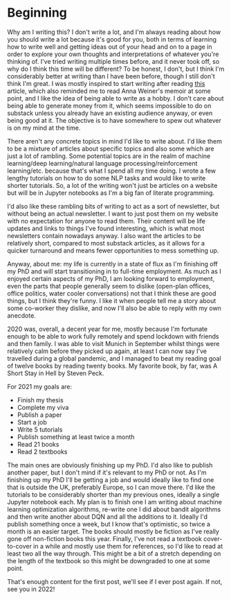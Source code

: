 # Beginning

Why am I writing this? I don't write a lot, and I'm always reading about how you should write a lot because it's good for you, both in terms of learning how to write well and getting ideas out of your head and on to a page in order to explore your own thoughts and interpretations of whatever you're thinking of. I've tried writing multiple times before, and it never took off, so why do I think this time will be different? To be honest, I don't, but I think I'm considerably better at writing than I have been before, though I still don't think I'm great. I was mostly inspired to start writing after reading [this](https://www.newyorker.com/magazine/2021/01/04/is-substack-the-media-future-we-want) article, which also reminded me to read Anna Weiner's memoir at some point, and I like the idea of being able to write as a hobby. I don't care about being able to generate money from it, which seems impossible to do on substack unless you already have an existing audience anyway, or even being good at it. The objective is to have somewhere to spew out whatever is on my mind at the time.

There aren't any concrete topics in mind I'd like to write about. I'd like them to be a mixture of articles about specific topics and also some which are just a lot of rambling. Some potential topics are in the realm of machine learning/deep learning/natural language processing/reinforcement learning/etc. because that's what I spend all my time doing. I wrote a few lengthy tutorials on how to do some NLP tasks and would like to write shorter tutorials. So, a lot of the writing won't just be articles on a website but will be in Jupyter notebooks as I'm a big fan of literate programming.

I'd also like these rambling bits of writing to act as a sort of newsletter, but without being an actual newsletter. I want to just post them on my website with no expectation for anyone to read them. Their content will be life updates and links to things I've found interesting, which is what most newsletters contain nowadays anyway. I also want the articles to be relatively short, compared to most substack articles, as it allows for a quicker turnaround and means fewer opportunities to mess something up.

Anyway, about me: my life is currently in a state of flux as I'm finishing off my PhD and will start transitioning in to full-time employment. As much as I enjoyed certain aspects of my PhD, I am looking forward to employment, even the parts that people generally seem to dislike (open-plan offices, office politics, water cooler conversations) not that I think these are good things, but I think they're funny. I like it when people tell me a story about some co-worker they dislike, and now I'll also be able to reply with my own anecdote.

2020 was, overall, a decent year for me, mostly because I'm fortunate enough to be able to work fully remotely and spend lockdown with friends and then family. I was able to visit Munich in September whilst things were relatively calm before they picked up again, at least I can now say I've travelled during a global pandemic, and I managed to beat my reading goal of twelve books by reading twenty books. My favorite book, by far, was A Short Stay in Hell by Steven Peck.

For 2021 my goals are:

* Finish my thesis
* Complete my viva
* Publish a paper
* Start a job
* Write 5 tutorials
* Publish something at least twice a month
* Read 21 books
* Read 2 textbooks

The main ones are obviously finishing up my PhD. I'd also like to publish another paper, but I don't mind if it's relevant to my PhD or not. As I'm finishing up my PhD I'll be getting a job and would ideally like to find one that is outside the UK, preferably Europe, so I can move there. I'd like the tutorials to be considerably shorter than my previous ones, ideally a single Jupyter notebook each. My plan is to finish one I am writing about machine learning optimization algorithms, re-write one I did about bandit algorithms and then write another about DQN and all the additions to it. Ideally I'd publish something once a week, but I know that's optimistic, so twice a month is an easier target. The books should mostly be fiction as I've really gone off non-fiction books this year. Finally, I've not read a textbook cover-to-cover in a while and mostly use them for references, so I'd like to read at least two all the way through. This might be a bit of a stretch depending on the length of the textbook so this might be downgraded to one at some point.

That's enough content for the first post, we'll see if I ever post again. If not, see you in 2022!
